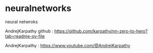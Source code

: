 # neuralnetworks
neural netwroks

AndrejKarpathy github : https://github.com/karpathy/nn-zero-to-hero?tab=readme-ov-file

AndrejKarpathy : https://www.youtube.com/@AndrejKarpathy
